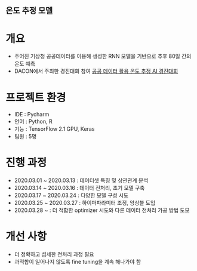 온도 추정 모델
----------------------------------

# 개요
+ 주어진 기상청 공공데이터를 이용해 생성한 RNN 모델을 기반으로 추후 80일 간의 온도 예측
+ DACON에서 주최한 경진대회 참여
[공공 데이터 활용 온도 추정 AI 경진대회](https://dacon.io/competitions/official/235584/overview/)

# 프로젝트 환경
+ IDE : Pycharm
+ 언어 : Python, R
+ 기능 : TensorFlow 2.1 GPU, Keras
+ 팀원 : 5명

# 진행 과정
+ 2020.03.01 ~ 2020.03.13 : 데이터셋 특징 및 상관관계 분석
+ 2020.03.14 ~ 2020.03.16 : 데이터 전처리, 초기 모델 구축
+ 2020.03.17 ~ 2020.03.24 : 다양한 모델 구성 시도
+ 2020.03.25 ~ 2020.03.27 : 하이퍼파라미터 조정, 앙상블 도입
+ 2020.03.28 ~ : 더 적합한 optimizer 시도와 다른 데이터 전처리 가공 방법 도모

# 개선 사항
+ 더 정확하고 섬세한 전처리 과정 필요
+ 과적합이 일어나지 않도록 fine tuning을 계속 해나가야 함
